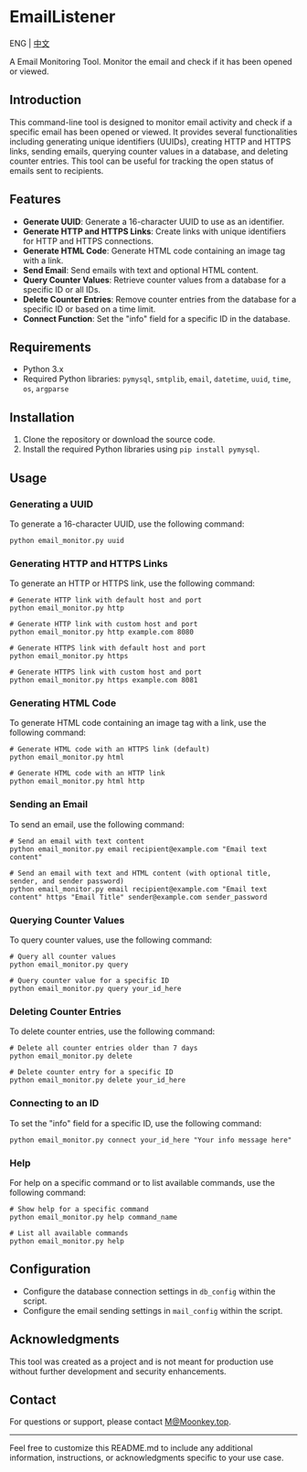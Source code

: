 # EmailListener

ENG | [中文](./README_CN.md)

 A Email Monitoring Tool. Monitor the email and check if it has been opened or viewed.

## Introduction

This command-line tool is designed to monitor email activity and check if a specific email has been opened or viewed. It provides several functionalities including generating unique identifiers (UUIDs), creating HTTP and HTTPS links, sending emails, querying counter values in a database, and deleting counter entries. This tool can be useful for tracking the open status of emails sent to recipients.

## Features

- **Generate UUID**: Generate a 16-character UUID to use as an identifier.
- **Generate HTTP and HTTPS Links**: Create links with unique identifiers for HTTP and HTTPS connections.
- **Generate HTML Code**: Generate HTML code containing an image tag with a link.
- **Send Email**: Send emails with text and optional HTML content.
- **Query Counter Values**: Retrieve counter values from a database for a specific ID or all IDs.
- **Delete Counter Entries**: Remove counter entries from the database for a specific ID or based on a time limit.
- **Connect Function**: Set the "info" field for a specific ID in the database.

## Requirements

- Python 3.x
- Required Python libraries: `pymysql`, `smtplib`, `email`, `datetime`, `uuid`, `time`, `os`, `argparse`

## Installation

1. Clone the repository or download the source code.
2. Install the required Python libraries using `pip install pymysql`.

## Usage

### Generating a UUID

To generate a 16-character UUID, use the following command:

```
python email_monitor.py uuid
```

### Generating HTTP and HTTPS Links

To generate an HTTP or HTTPS link, use the following command:

```
# Generate HTTP link with default host and port
python email_monitor.py http

# Generate HTTP link with custom host and port
python email_monitor.py http example.com 8080

# Generate HTTPS link with default host and port
python email_monitor.py https

# Generate HTTPS link with custom host and port
python email_monitor.py https example.com 8081
```

### Generating HTML Code

To generate HTML code containing an image tag with a link, use the following command:

```
# Generate HTML code with an HTTPS link (default)
python email_monitor.py html

# Generate HTML code with an HTTP link
python email_monitor.py html http
```

### Sending an Email

To send an email, use the following command:

```
# Send an email with text content
python email_monitor.py email recipient@example.com "Email text content"

# Send an email with text and HTML content (with optional title, sender, and sender password)
python email_monitor.py email recipient@example.com "Email text content" https "Email Title" sender@example.com sender_password
```

### Querying Counter Values

To query counter values, use the following command:

```
# Query all counter values
python email_monitor.py query

# Query counter value for a specific ID
python email_monitor.py query your_id_here
```

### Deleting Counter Entries

To delete counter entries, use the following command:

```
# Delete all counter entries older than 7 days
python email_monitor.py delete

# Delete counter entry for a specific ID
python email_monitor.py delete your_id_here
```

### Connecting to an ID

To set the "info" field for a specific ID, use the following command:

```
python email_monitor.py connect your_id_here "Your info message here"
```

### Help

For help on a specific command or to list available commands, use the following command:

```
# Show help for a specific command
python email_monitor.py help command_name

# List all available commands
python email_monitor.py help
```

## Configuration

- Configure the database connection settings in `db_config` within the script.
- Configure the email sending settings in `mail_config` within the script.

## Acknowledgments

This tool was created as a project and is not meant for production use without further development and security enhancements.

## Contact

For questions or support, please contact [M@Moonkey.top](mailto:M@Moonkey.top).

---

Feel free to customize this README.md to include any additional information, instructions, or acknowledgments specific to your use case.
